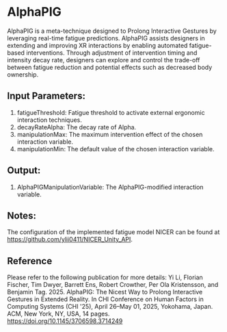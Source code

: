 # AlphaPIG
AlphaPIG is a meta-technique designed to Prolong Interactive Gestures by leveraging real-time fatigue predictions. AlphaPIG assists designers in extending and improving XR interactions by enabling automated fatigue-based interventions. Through adjustment of intervention timing and intensity decay rate, designers can explore and control the trade-off between fatigue reduction and potential effects such as decreased body ownership. 

## Input Parameters:
1. fatigueThreshold: Fatigue threshold to activate external ergonomic interaction techniques.
2. decayRateAlpha: The decay rate of Alpha.
3. manipulationMax: The maximum intervention effect of the chosen interaction variable.
4. manipulationMin: The default value of the chosen interaction variable.

## Output:
1. AlphaPIGManipulationVariable: The AlphaPIG-modified interaction variable.

## Notes:
The configuration of the implemented fatigue model NICER can be found at https://github.com/ylii0411/NICER_Unity_API.

## Reference
Please refer to the following publication for more details:
Yi Li, Florian Fischer, Tim Dwyer, Barrett Ens, Robert Crowther, Per Ola Kristensson, and Benjamin Tag. 2025. AlphaPIG: The Nicest Way to Prolong Interactive Gestures in Extended Reality. In CHI Conference on Human Factors in Computing Systems (CHI '25), April 26–May 01, 2025, Yokohama, Japan. ACM, New York, NY, USA, 14 pages. https://doi.org/10.1145/3706598.3714249
